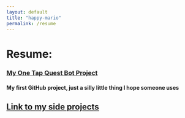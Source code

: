```yaml
---
layout: default 
title: "happy-mario"
permalink: /resume
---
```

# Resume:
<h3><a href="https://github.com/happy-mario/happy-mario.github.io/tree/main" target="_blank">My One Tap Quest Bot Project</a></h3> 
<h4> My first GitHub project, just a silly little thing I hope someone uses </h4>

<h2><u><a href="https://happy-mario.github.io/side" target="_blank">Link to my side projects </a></u></h2>
